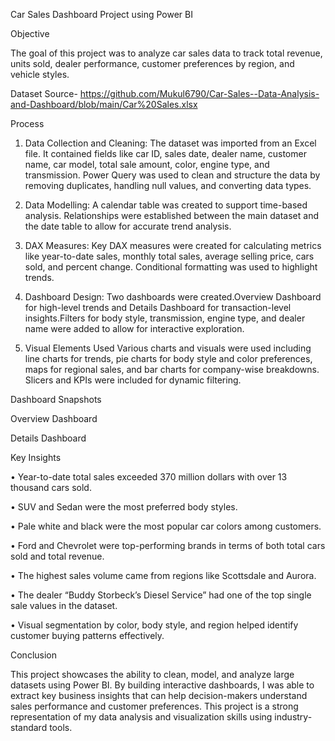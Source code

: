 Car Sales Dashboard Project using Power BI

Objective

The goal of this project was to analyze car sales data to track total revenue, units sold, dealer performance, customer preferences by region, and vehicle styles.

Dataset Source- https://github.com/Mukul6790/Car-Sales--Data-Analysis-and-Dashboard/blob/main/Car%20Sales.xlsx

Process

1.	Data Collection and Cleaning:
The dataset was imported from an Excel file. It contained fields like car ID, sales date, dealer name, customer name, car model, total sale amount, color, engine type, and transmission. Power Query was used to clean and structure the data by removing duplicates, handling null values, and converting data types.

2.	Data Modelling:
	A calendar table was created to support time-based analysis. Relationships were established between the main dataset and the date table to allow for accurate trend analysis.

4.	DAX Measures:
Key DAX measures were created for calculating metrics like year-to-date sales, monthly total sales, average selling price, cars sold, and percent change. Conditional formatting was used to highlight trends.

5.	Dashboard Design:
Two dashboards were created.Overview Dashboard for high-level trends and Details Dashboard for transaction-level insights.Filters for body style, transmission, engine type, and dealer name were added to allow for interactive exploration.



5.	Visual Elements Used
Various charts and visuals were used including line charts for trends, pie charts for body style and color preferences, maps for regional sales, and bar charts for company-wise breakdowns. Slicers and KPIs were included for dynamic filtering.

Dashboard Snapshots

Overview Dashboard
 
 Details Dashboard
 
 Key Insights

•	Year-to-date total sales exceeded 370 million dollars with over 13 thousand cars sold.

•	SUV and Sedan were the most preferred body styles.

•	Pale white and black were the most popular car colors among customers.

•	Ford and Chevrolet were top-performing brands in terms of both total cars sold and total revenue.

•	The highest sales volume came from regions like Scottsdale and Aurora.

•	The dealer “Buddy Storbeck’s Diesel Service” had one of the top single sale values in the dataset.

•	Visual segmentation by color, body style, and region helped identify customer buying patterns effectively.

Conclusion

This project showcases the ability to clean, model, and analyze large datasets using Power BI. By building interactive dashboards, I was able to extract key business insights that can help decision-makers understand sales performance and customer preferences. This project is a strong representation of my data analysis and visualization skills using industry-standard tools.


